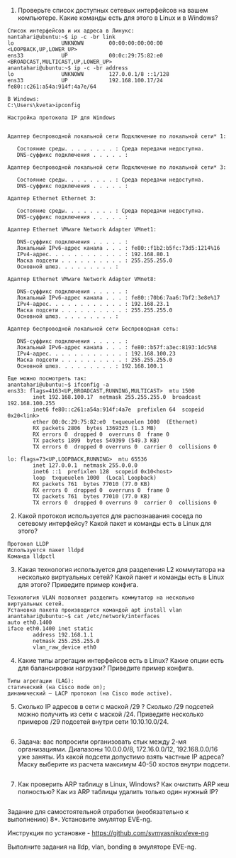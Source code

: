 1. Проверьте список доступных сетевых интерфейсов на вашем компьютере. Какие команды есть для этого в Linux и в Windows?
```
Список интерфейсов и их адреса в Линукс:
nantahari@ubuntu:~$ ip -c -br link
lo               UNKNOWN        00:00:00:00:00:00 <LOOPBACK,UP,LOWER_UP> 
ens33            UP             00:0c:29:75:82:e0 <BROADCAST,MULTICAST,UP,LOWER_UP> 
anantahari@ubuntu:~$ ip -c -br address
lo               UNKNOWN        127.0.0.1/8 ::1/128 
ens33            UP             192.168.100.17/24 fe80::c261:a54a:914f:4a7e/64 

В Windows:
C:\Users\kveta>ipconfig

Настройка протокола IP для Windows


Адаптер беспроводной локальной сети Подключение по локальной сети* 1:

   Состояние среды. . . . . . . . : Среда передачи недоступна.
   DNS-суффикс подключения . . . . . :

Адаптер беспроводной локальной сети Подключение по локальной сети* 3:

   Состояние среды. . . . . . . . : Среда передачи недоступна.
   DNS-суффикс подключения . . . . . :

Адаптер Ethernet Ethernet 3:

   Состояние среды. . . . . . . . : Среда передачи недоступна.
   DNS-суффикс подключения . . . . . :

Адаптер Ethernet VMware Network Adapter VMnet1:

   DNS-суффикс подключения . . . . . :
   Локальный IPv6-адрес канала . . . : fe80::f1b2:b5fc:73d5:1214%16
   IPv4-адрес. . . . . . . . . . . . : 192.168.80.1
   Маска подсети . . . . . . . . . . : 255.255.255.0
   Основной шлюз. . . . . . . . . :

Адаптер Ethernet VMware Network Adapter VMnet8:

   DNS-суффикс подключения . . . . . :
   Локальный IPv6-адрес канала . . . : fe80::70b6:7aa6:7bf2:3e8e%17
   IPv4-адрес. . . . . . . . . . . . : 192.168.23.1
   Маска подсети . . . . . . . . . . : 255.255.255.0
   Основной шлюз. . . . . . . . . :

Адаптер беспроводной локальной сети Беспроводная сеть:

   DNS-суффикс подключения . . . . . :
   Локальный IPv6-адрес канала . . . : fe80::b57f:a3ec:8193:1dc5%8
   IPv4-адрес. . . . . . . . . . . . : 192.168.100.23
   Маска подсети . . . . . . . . . . : 255.255.255.0
   Основной шлюз. . . . . . . . . : 192.168.100.1
   
Еще можно посмотреть так:
anantahari@ubuntu:~$ ifconfig -a
ens33: flags=4163<UP,BROADCAST,RUNNING,MULTICAST>  mtu 1500
        inet 192.168.100.17  netmask 255.255.255.0  broadcast 192.168.100.255
        inet6 fe80::c261:a54a:914f:4a7e  prefixlen 64  scopeid 0x20<link>
        ether 00:0c:29:75:82:e0  txqueuelen 1000  (Ethernet)
        RX packets 2806  bytes 1369323 (1.3 MB)
        RX errors 0  dropped 0  overruns 0  frame 0
        TX packets 1899  bytes 549399 (549.3 KB)
        TX errors 0  dropped 0 overruns 0  carrier 0  collisions 0

lo: flags=73<UP,LOOPBACK,RUNNING>  mtu 65536
        inet 127.0.0.1  netmask 255.0.0.0
        inet6 ::1  prefixlen 128  scopeid 0x10<host>
        loop  txqueuelen 1000  (Local Loopback)
        RX packets 761  bytes 77010 (77.0 KB)
        RX errors 0  dropped 0  overruns 0  frame 0
        TX packets 761  bytes 77010 (77.0 KB)
        TX errors 0  dropped 0 overruns 0  carrier 0  collisions 0

```

2. Какой протокол используется для распознавания соседа по сетевому интерфейсу? Какой пакет и команды есть в Linux для этого?
```
Протокол LLDP
Используется пакет lldpd
Команда lldpctl
```

3. Какая технология используется для разделения L2 коммутатора на несколько виртуальных сетей? Какой пакет и команды есть в Linux для этого? Приведите пример конфига.
```
Технология VLAN позволяет разделить коммутатор на несколько виртуальных сетей.
Установка пакета производится командой apt install vlan
anantahari@ubuntu:~$ cat /etc/network/interfaces
auto eth0.1400
iface eth0.1400 inet static
        address 192.168.1.1
        netmask 255.255.255.0
        vlan_raw_device eth0
```

4. Какие типы агрегации интерфейсов есть в Linux? Какие опции есть для балансировки нагрузки? Приведите пример конфига.
```
Типы агрегации (LAG):
статический (на Cisco mode on);
динамический – LACP протокол (на Cisco mode active).

```

5. Сколько IP адресов в сети с маской /29 ? Сколько /29 подсетей можно получить из сети с маской /24. Приведите несколько примеров /29 подсетей внутри сети 10.10.10.0/24.
```
```

6. Задача: вас попросили организовать стык между 2-мя организациями. Диапазоны 10.0.0.0/8, 172.16.0.0/12, 192.168.0.0/16 уже заняты. Из какой подсети допустимо взять частные IP адреса? Маску выберите из расчета максимум 40-50 хостов внутри подсети.
```
```

7. Как проверить ARP таблицу в Linux, Windows? Как очистить ARP кеш полностью? Как из ARP таблицы удалить только один нужный IP?
```
```

Задание для самостоятельной отработки (необязательно к выполнению)
8*. Установите эмулятор EVE-ng.

Инструкция по установке - https://github.com/svmyasnikov/eve-ng

Выполните задания на lldp, vlan, bonding в эмуляторе EVE-ng.
